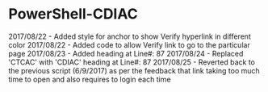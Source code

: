 # PowerShell-CDIAC
2017/08/22 - Added style for anchor to show Verify hyperlink in different color
2017/08/22 - Added code to allow Verify link to go to the particular page
2017/08/23 - Added heading at Line#: 87
2017/08/24 - Replaced 'CTCAC' with 'CDIAC' heading at Line#: 87
2017/08/25 - Reverted back to the previous script (6/9/2017) as per the feedback that link taking too much time to open and also requires to login each time